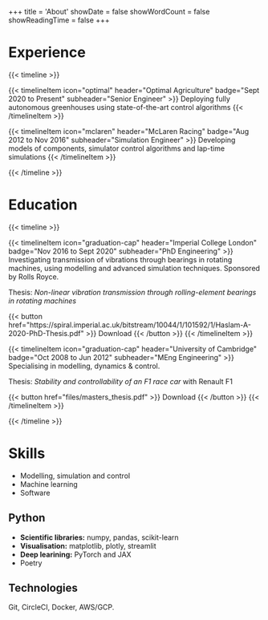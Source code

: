 +++
title = 'About'
showDate = false
showWordCount = false
showReadingTime = false
+++


# Experience
{{< timeline >}}

{{< timelineItem icon="optimal" header="Optimal Agriculture" badge="Sept 2020 to Present" subheader="Senior Engineer" >}}
Deploying fully autonomous greenhouses using state-of-the-art control algorithms
{{< /timelineItem >}}


{{< timelineItem icon="mclaren" header="McLaren Racing" badge="Aug 2012 to Nov 2016" subheader="Simulation Engineer" >}}
Developing models of components, simulator control algorithms and lap-time simulations 
{{< /timelineItem >}}


{{< /timeline >}}

# Education

{{< timeline >}}

{{< timelineItem icon="graduation-cap" header="Imperial College London" badge="Nov 2016 to Sept 2020" subheader="PhD Engineering" >}}
Investigating transmission of vibrations through bearings in rotating machines, using modelling and advanced simulation techniques.
Sponsored by Rolls Royce.
<p>Thesis: <em>Non-linear vibration transmission through rolling-element bearings in rotating machines</em></p>
{{< button href="https://spiral.imperial.ac.uk/bitstream/10044/1/101592/1/Haslam-A-2020-PhD-Thesis.pdf" >}}
Download
{{< /button >}}
{{< /timelineItem >}}


{{< timelineItem icon="graduation-cap" header="University of Cambridge" badge="Oct 2008 to Jun 2012" subheader="MEng Engineering" >}}
Specialising in modelling, dynamics & control. 
<p>Thesis: <em>Stability and controllability of an F1 race car</em> with Renault F1</p>
{{< button href="files/masters_thesis.pdf" >}}
Download
{{< /button >}}
{{< /timelineItem >}}

{{< /timeline >}}

# Skills

- Modelling, simulation and control
- Machine learning
- Software

## Python

- **Scientific libraries:** numpy, pandas, scikit-learn
- **Visualisation:** matplotlib, plotly, streamlit
- **Deep learining:** PyTorch and JAX
- Poetry

## Technologies

Git, CircleCI, Docker, AWS/GCP.
